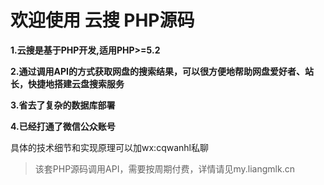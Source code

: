 # 欢迎使用 云搜 PHP源码

**1.云搜是基于PHP开发,适用PHP>=5.2** 

**2.通过调用API的方式获取网盘的搜索结果，可以很方便地帮助网盘爱好者、站长，快捷地搭建云盘搜索服务** 

**3.省去了复杂的数据库部署** 

**4.已经打通了微信公众账号** 

具体的技术细节和实现原理可以加wx:cqwanhl私聊
> 该套PHP源码调用API，需要按周期付费，详情请见my.liangmlk.cn
